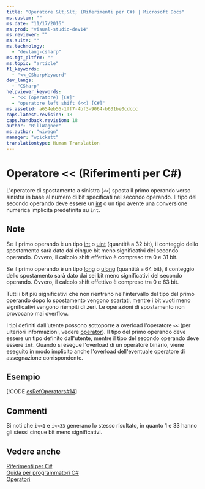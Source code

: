 ```yaml
---
title: "Operatore &lt;&lt; (Riferimenti per C#) | Microsoft Docs"
ms.custom: ""
ms.date: "11/17/2016"
ms.prod: "visual-studio-dev14"
ms.reviewer: ""
ms.suite: ""
ms.technology: 
  - "devlang-csharp"
ms.tgt_pltfrm: ""
ms.topic: "article"
f1_keywords: 
  - "<<_CSharpKeyword"
dev_langs: 
  - "CSharp"
helpviewer_keywords: 
  - "<< (operatore) [C#]"
  - "operatore left shift (<<) [C#]"
ms.assetid: a654eb56-1ff7-4bf3-9064-b631be0cdccc
caps.latest.revision: 18
caps.handback.revision: 18
author: "BillWagner"
ms.author: "wiwagn"
manager: "wpickett"
translationtype: Human Translation
---
```

# Operatore &lt;&lt; (Riferimenti per C#)
L'operatore di spostamento a sinistra \(`<<`\) sposta il primo operando verso sinistra in base al numero di bit specificati nel secondo operando.  Il tipo del secondo operando deve essere un [int](../../../csharp/language-reference/keywords/int.md) o un tipo avente una conversione numerica implicita predefinita su `int`.  
  
## Note  
 Se il primo operando è un tipo [int](../../../csharp/language-reference/keywords/int.md) o [uint](../../../csharp/language-reference/keywords/uint.md) \(quantità a 32 bit\), il conteggio dello spostamento sarà dato dai cinque bit meno significativi del secondo operando.  Ovvero, il calcolo shift effettivo è compreso tra 0 e 31 bit.  
  
 Se il primo operando è un tipo [long](../../../csharp/language-reference/keywords/long.md) o [ulong](../../../csharp/language-reference/keywords/ulong.md) \(quantità a 64 bit\), il conteggio dello spostamento sarà dato dai sei bit meno significativi del secondo operando.  Ovvero, il calcolo shift effettivo è compreso tra 0 e 63 bit.  
  
 Tutti i bit più significativi che non rientrano nell'intervallo del tipo del primo operando dopo lo spostamento vengono scartati, mentre i bit vuoti meno significativi vengono riempiti di zeri.  Le operazioni di spostamento non provocano mai overflow.  
  
 I tipi definiti dall'utente possono sottoporre a overload l'operatore `<<` \(per ulteriori informazioni, vedere [operator](../../../csharp/language-reference/keywords/operator.md)\). Il tipo del primo operando deve essere un tipo definito dall'utente, mentre il tipo del secondo operando deve essere `int`.  Quando si esegue l'overload di un operatore binario, viene eseguito in modo implicito anche l'overload dell'eventuale operatore di assegnazione corrispondente.  
  
## Esempio  
 [!CODE [csRefOperators#14](../CodeSnippet/VS_Snippets_VBCSharp/csrefOperators#14)]  
  
## Commenti  
 Si noti che `i<<1` e `i<<33` generano lo stesso risultato, in quanto 1 e 33 hanno gli stessi cinque bit meno significativi.  
  
## Vedere anche  
 [Riferimenti per C\#](../../../csharp/language-reference/index.md)   
 [Guida per programmatori C\#](../../../csharp/programming-guide/index.md)   
 [Operatori](../../../csharp/language-reference/operators/index.md)